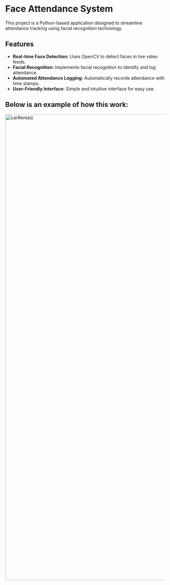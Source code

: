 # Face Attendance System

This project is a Python-based application designed to streamline attendance tracking using facial recognition technology.

## Features

- **Real-time Face Detection:** Uses OpenCV to detect faces in live video feeds.
- **Facial Recognition:** Implements facial recognition to identify and log attendance.
- **Automated Attendance Logging:** Automatically records attendance with time stamps.
- **User-Friendly Interface:** Simple and intuitive interface for easy use.

## Below is an example of how this work:
<img width="1470" alt="carRentalz" src="https://github.com/tejex/faceAttendanceSystem/faceAuth.png">
